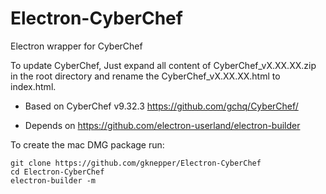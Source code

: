 # Electron-CyberChef

Electron wrapper for CyberChef

To update CyberChef, Just expand all content of CyberChef_vX.XX.XX.zip in the root directory and rename the  CyberChef_vX.XX.XX.html to index.html.

- Based on CyberChef v9.32.3 https://github.com/gchq/CyberChef/

- Depends on https://github.com/electron-userland/electron-builder

To create the mac DMG package run:

```
git clone https://github.com/gknepper/Electron-CyberChef
cd Electron-CyberChef
electron-builder -m 
```
